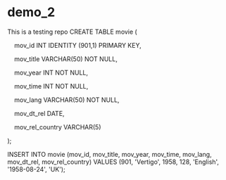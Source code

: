 # demo_2
This is a testing repo
CREATE TABLE movie (

    mov_id INT IDENTITY (901,1) PRIMARY KEY,

    mov_title VARCHAR(50) NOT NULL,

    mov_year INT NOT NULL,

    mov_time INT NOT NULL,

    mov_lang VARCHAR(50) NOT NULL,

    mov_dt_rel DATE,

    mov_rel_country VARCHAR(5)

);



INSERT INTO movie (mov_id, mov_title, mov_year, mov_time, mov_lang, mov_dt_rel, mov_rel_country) VALUES (901, 'Vertigo', 1958, 128, 'English', '1958-08-24', 'UK');


